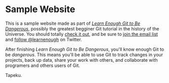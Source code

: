 # Sample Website

This is a sample website made as part of
[*Learn Enough Git to Be Dangerous*](http://learnenough.com/git-tutorial),
possibly the greatest begginer Git tutorial in the history of the Universe.
You should totally [check it out](http://learnenough.com/git-tutorial),
and be sure to [join the email list](http://learnenough.com/#email_list) and
[follow @learnenough](http://twitter.com/learnenough) on Twitter.

After finishing *Learn Enough Git to Be Dangerous*, you'll know enough Git to be
*dangerous*. This means you'll be able to use Git to track changes in your projects,
back up data, share your work with others, and collaborate with programers and
others users of Git.

Tapeku.
